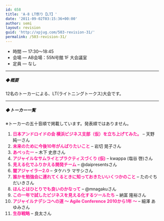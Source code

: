 ```yaml
---
id: 658
title: 'A-8 LT祭り【LT】'
date: '2011-09-02T03:15:36+00:00'
author: semi
layout: revision
guid: 'http://xpjug.com/503-revision-31/'
permalink: /503-revision-31/
---
```


- 時間 — 17:30～18:45
- 会場 — AB会場：55N号館 1F 大会議室
- 定員 — なし

---

##### ◆概要

12名のトーカーによる、LT(ライトニングトークス)大会です。

---

##### ◆トーカー一覧

※トーカーの五十音順で掲載しています。発表順ではありません。

1. <font color="#FF1493">**日本アンドロイドの会 横浜ビジネス支部（仮）を立ち上げてみた。**</font> – 天野 純一さん
2. <font color="#FF1493">**未来のために今後10年がんばりたいこと**</font> – 岩切 晃子さん
3. <font color="#FF1493">**あべったー**</font> – 木下 史彦さん
4. <font color="#FF1493">**アジャイルなサムライとプラクティスづくり (仮)**</font> – kwappa (塩谷 啓)さん
5. <font color="#FF1493">**見える化でふりかえる開発チーム**</font> – @daipresentsさん
6. <font color="#FF1493">**闇アジャイラー2.0**</font> – タケハラ マサシさん
7. <font color="#FF1493">**誰かを勉強会に連れてくるときに知っておきたいいくつかのこと**</font> – たのぐち だいきさん
8. <font color="#FF1493">**ほんとはひとりでも良いのかなって**</font> – @mnagakuさん
9. <font color="#FF1493">**この一年で試したビジネスを見える化するツールたち**</font> – 納富 隆裕さん
10. <font color="#FF1493">**アジャイルナデシコへの道 ～ Agile Conference 2010から1年 ～**</font> – 細澤 あゆみさん
11. <font color="#FF1493">**生存戦略**</font> – 良太さん
